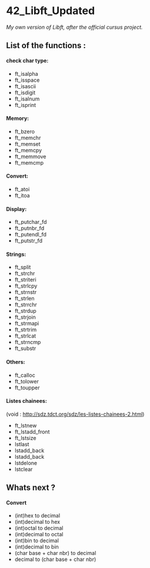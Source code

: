 
# 42_Libft_Updated
*My own version of Libft, after the official cursus project.*

## List of the functions :

#### check char type:

- ft_isalpha
- ft_isspace
- ft_isascii
- ft_isdigit
- ft_isalnum
- ft_isprint

#### Memory:

- ft_bzero
- ft_memchr
- ft_memset
- ft_memcpy
- ft_memmove
- ft_memcmp

#### Convert:

- ft_atoi
- ft_itoa

#### Display:

- ft_putchar_fd
- ft_putnbr_fd
- ft_putendl_fd
- ft_putstr_fd

#### Strings:

- ft_split
- ft_strchr
- ft_striteri
- ft_strlcpy
- ft_strnstr
- ft_strlen
- ft_strrchr
- ft_strdup
- ft_strjoin
- ft_strmapi
- ft_strtrim
- ft_strlcat
- ft_strncmp
- ft_substr

#### Others:

- ft_calloc
- ft_tolower
- ft_toupper

#### Listes chainees:
(void : http://sdz.tdct.org/sdz/les-listes-chainees-2.html)

- ft_lstnew
- ft_lstadd_front
- ft_lstsize
- lstlast
- lstadd_back
- lstadd_back
- lstdelone
- lstclear

## Whats next ?

#### Convert
- (int)hex to decimal
- (int)decimal to hex
- (int)octal to decimal
- (int)decimal to octal
- (int)bin to decimal
- (int)decimal to bin
- (char base + char nbr) to decimal
- decimal to (char base + char nbr)
